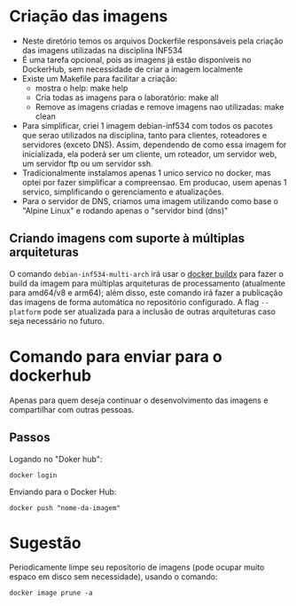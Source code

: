 
# Criação das imagens

* Neste diretório temos os arquivos Dockerfile responsáveis pela criação das imagens utilizadas na disciplina INF534
* É uma tarefa opcional, pois as imagens já estão disponíveis no DockerHub, sem necessidade de criar a imagem localmente
* Existe um Makefile para facilitar a criação:
  * mostra o help: make help
  * Cria todas as imagens para o laboratório: make all
  * Remove as imagens criadas e remove imagens nao utilizadas: make clean
* Para simplificar, criei 1 imagem debian-inf534 com todos os pacotes que serao utilizados na disciplina, tanto para clientes, roteadores e servidores (exceto DNS). Assim, dependendo de como essa imagem for inicializada, ela poderá ser um cliente, um roteador, um servidor web, um servidor ftp ou um servidor ssh.
* Tradicionalmente instalamos apenas 1 unico servico no docker, mas optei por fazer simplificar a compreensao. Em producao, usem apenas 1 servico, simplificando o gerenciamento e atualizações.
* Para o servidor de DNS, criamos uma imagem utilizando como base o "Alpine Linux" e rodando apenas o "servidor bind (dns)"

## Criando imagens com suporte à múltiplas arquiteturas

O comando `debian-inf534-multi-arch` irá usar o [docker buildx](https://docs.docker.com/engine/reference/commandline/buildx/) para fazer o build da imagem
para múltiplas arquiteturas de processamento (atualmente para amd64/v8 e arm64); além disso, este comando irá fazer a publicação das imagens 
de forma automática no repositório configurado. A flag `--platform` pode ser atualizada para a inclusão de outras 
arquiteturas caso seja necessário no futuro.

# Comando para enviar para o dockerhub
Apenas para quem deseja continuar o desenvolvimento das imagens e compartilhar com outras pessoas.

## Passos
Logando no "Doker hub":
```
docker login
```
Enviando para o Docker Hub:
```
docker push "nome-da-imagem"
```

# Sugestão
Periodicamente limpe seu repositorio de imagens (pode ocupar muito espaco em disco sem necessidade), usando o comando:
```
docker image prune -a
``` 
